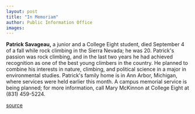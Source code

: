 ```yaml
---
layout: post
title: "In Memoriam"
author: Public Information Office
images:
---
```


**Patrick Savageau,** a junior and a College Eight student, died September 4 of a fall while rock climbing in the Sierra Nevada; he was 20. Patrick's passion was rock climbing, and in the last two years he had achieved recognition as one of the best young climbers in the country. He planned to combine his interests in nature, climbing, and political science in a major in environmental studies. Patrick's family home is in Ann Arbor, Michigan, where services were held earlier this month. A campus memorial service is being planned; for more information, call Mary McKinnon at College Eight at (831) 459-5224.

[source](http://www1.ucsc.edu/currents/00-01/09-18/inmemoriam.html "Permalink to inmemoriam")
